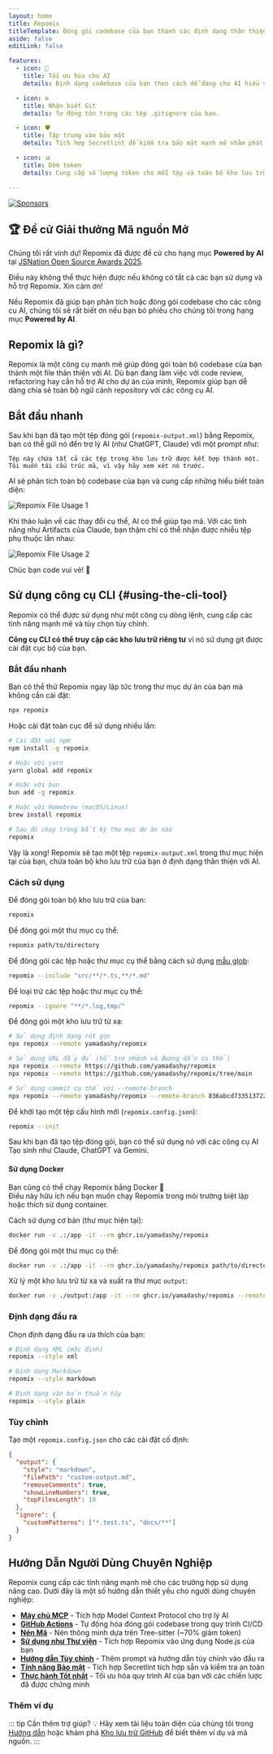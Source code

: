 ```yaml
---
layout: home
title: Repomix
titleTemplate: Đóng gói codebase của bạn thành các định dạng thân thiện với AI
aside: false
editLink: false

features:
  - icon: 🤖
    title: Tối ưu hóa cho AI
    details: Định dạng codebase của bạn theo cách dễ dàng cho AI hiểu và xử lý.

  - icon: ⚙️
    title: Nhận biết Git
    details: Tự động tôn trọng các tệp .gitignore của bạn.

  - icon: 🛡️
    title: Tập trung vào bảo mật
    details: Tích hợp Secretlint để kiểm tra bảo mật mạnh mẽ nhằm phát hiện và ngăn chặn việc đưa thông tin nhạy cảm vào.

  - icon: 📊
    title: Đếm token
    details: Cung cấp số lượng token cho mỗi tệp và toàn bộ kho lưu trữ, hữu ích cho giới hạn ngữ cảnh LLM.

---
```


<script setup>
import YouTubeVideo from '../../components/YouTubeVideo.vue'
import { VIDEO_IDS } from '../../utils/videos'
</script>

<div class="cli-section">

[![Sponsors](https://cdn.jsdelivr.net/gh/yamadashy/sponsor-list/sponsors/sponsors.png)](https://github.com/sponsors/yamadashy)

## 🏆 Đề cử Giải thưởng Mã nguồn Mở

Chúng tôi rất vinh dự! Repomix đã được đề cử cho hạng mục **Powered by AI** tại [JSNation Open Source Awards 2025](https://osawards.com/javascript/).

Điều này không thể thực hiện được nếu không có tất cả các bạn sử dụng và hỗ trợ Repomix. Xin cảm ơn!

Nếu Repomix đã giúp bạn phân tích hoặc đóng gói codebase cho các công cụ AI, chúng tôi sẽ rất biết ơn nếu bạn bỏ phiếu cho chúng tôi trong hạng mục **Powered by AI**.

## Repomix là gì?

Repomix là một công cụ mạnh mẽ giúp đóng gói toàn bộ codebase của bạn thành một file thân thiện với AI. Dù bạn đang làm việc với code review, refactoring hay cần hỗ trợ AI cho dự án của mình, Repomix giúp bạn dễ dàng chia sẻ toàn bộ ngữ cảnh repository với các công cụ AI.

<YouTubeVideo :videoId="VIDEO_IDS.REPOMIX_DEMO" />

## Bắt đầu nhanh

Sau khi bạn đã tạo một tệp đóng gói (`repomix-output.xml`) bằng Repomix, bạn có thể gửi nó đến trợ lý AI (như ChatGPT, Claude) với một prompt như:

```
Tệp này chứa tất cả các tệp trong kho lưu trữ được kết hợp thành một.
Tôi muốn tái cấu trúc mã, vì vậy hãy xem xét nó trước.
```

AI sẽ phân tích toàn bộ codebase của bạn và cung cấp những hiểu biết toàn diện:

![Repomix File Usage 1](/images/docs/repomix-file-usage-1.png)

Khi thảo luận về các thay đổi cụ thể, AI có thể giúp tạo mã. Với các tính năng như Artifacts của Claude, bạn thậm chí có thể nhận được nhiều tệp phụ thuộc lẫn nhau:

![Repomix File Usage 2](/images/docs/repomix-file-usage-2.png)

Chúc bạn code vui vẻ! 🚀


## Sử dụng công cụ CLI {#using-the-cli-tool}

Repomix có thể được sử dụng như một công cụ dòng lệnh, cung cấp các tính năng mạnh mẽ và tùy chọn tùy chỉnh.

**Công cụ CLI có thể truy cập các kho lưu trữ riêng tư** vì nó sử dụng git được cài đặt cục bộ của bạn.

### Bắt đầu nhanh

Bạn có thể thử Repomix ngay lập tức trong thư mục dự án của bạn mà không cần cài đặt:

```bash
npx repomix
```

Hoặc cài đặt toàn cục để sử dụng nhiều lần:

```bash
# Cài đặt với npm
npm install -g repomix

# Hoặc với yarn
yarn global add repomix

# Hoặc với bun
bun add -g repomix

# Hoặc với Homebrew (macOS/Linux)
brew install repomix

# Sau đó chạy trong bất kỳ thư mục dự án nào
repomix
```

Vậy là xong! Repomix sẽ tạo một tệp `repomix-output.xml` trong thư mục hiện tại của bạn, chứa toàn bộ kho lưu trữ của bạn ở định dạng thân thiện với AI.



### Cách sử dụng

Để đóng gói toàn bộ kho lưu trữ của bạn:

```bash
repomix
```

Để đóng gói một thư mục cụ thể:

```bash
repomix path/to/directory
```

Để đóng gói các tệp hoặc thư mục cụ thể bằng cách sử dụng [mẫu glob](https://github.com/mrmlnc/fast-glob?tab=readme-ov-file#pattern-syntax):

```bash
repomix --include "src/**/*.ts,**/*.md"
```

Để loại trừ các tệp hoặc thư mục cụ thể:

```bash
repomix --ignore "**/*.log,tmp/"
```

Để đóng gói một kho lưu trữ từ xa:
```bash
# Sử dụng định dạng rút gọn
npx repomix --remote yamadashy/repomix

# Sử dụng URL đầy đủ (hỗ trợ nhánh và đường dẫn cụ thể)
npx repomix --remote https://github.com/yamadashy/repomix
npx repomix --remote https://github.com/yamadashy/repomix/tree/main

# Sử dụng commit cụ thể với --remote-branch
npx repomix --remote yamadashy/repomix --remote-branch 836abcd7335137228ad77feb28655d85712680f1
```

Để khởi tạo một tệp cấu hình mới (`repomix.config.json`):

```bash
repomix --init
```

Sau khi bạn đã tạo tệp đóng gói, bạn có thể sử dụng nó với các công cụ AI Tạo sinh như Claude, ChatGPT và Gemini.

#### Sử dụng Docker

Bạn cũng có thể chạy Repomix bằng Docker 🐳  
Điều này hữu ích nếu bạn muốn chạy Repomix trong môi trường biệt lập hoặc thích sử dụng container.

Cách sử dụng cơ bản (thư mục hiện tại):

```bash
docker run -v .:/app -it --rm ghcr.io/yamadashy/repomix
```

Để đóng gói một thư mục cụ thể:
```bash
docker run -v .:/app -it --rm ghcr.io/yamadashy/repomix path/to/directory
```

Xử lý một kho lưu trữ từ xa và xuất ra thư mục `output`:

```bash
docker run -v ./output:/app -it --rm ghcr.io/yamadashy/repomix --remote https://github.com/yamadashy/repomix
```

### Định dạng đầu ra

Chọn định dạng đầu ra ưa thích của bạn:

```bash
# Định dạng XML (mặc định)
repomix --style xml

# Định dạng Markdown
repomix --style markdown

# Định dạng văn bản thuần túy
repomix --style plain
```

### Tùy chỉnh

Tạo một `repomix.config.json` cho các cài đặt cố định:

```json
{
  "output": {
    "style": "markdown",
    "filePath": "custom-output.md",
    "removeComments": true,
    "showLineNumbers": true,
    "topFilesLength": 10
  },
  "ignore": {
    "customPatterns": ["*.test.ts", "docs/**"]
  }
}
```

## Hướng Dẫn Người Dùng Chuyên Nghiệp

Repomix cung cấp các tính năng mạnh mẽ cho các trường hợp sử dụng nâng cao. Dưới đây là một số hướng dẫn thiết yếu cho người dùng chuyên nghiệp:

- **[Máy chủ MCP](./guide/mcp-server)** - Tích hợp Model Context Protocol cho trợ lý AI
- **[GitHub Actions](./guide/github-actions)** - Tự động hóa đóng gói codebase trong quy trình CI/CD
- **[Nén Mã](./guide/code-compress)** - Nén thông minh dựa trên Tree-sitter (~70% giảm token)
- **[Sử dụng như Thư viện](./guide/development/using-repomix-as-a-library)** - Tích hợp Repomix vào ứng dụng Node.js của bạn
- **[Hướng dẫn Tùy chỉnh](./guide/custom-instructions)** - Thêm prompt và hướng dẫn tùy chỉnh vào đầu ra
- **[Tính năng Bảo mật](./guide/security)** - Tích hợp Secretlint tích hợp sẵn và kiểm tra an toàn
- **[Thực hành Tốt nhất](./guide/tips/best-practices)** - Tối ưu hóa quy trình AI của bạn với các chiến lược đã được chứng minh

### Thêm ví dụ
::: tip Cần thêm trợ giúp? 💡
Hãy xem tài liệu toàn diện của chúng tôi trong [Hướng dẫn](/vi/guide/) hoặc khám phá [Kho lưu trữ GitHub](https://github.com/yamadashy/repomix) để biết thêm ví dụ và mã nguồn.
:::

</div>
